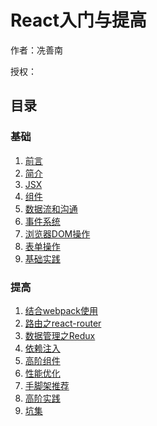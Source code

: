 # React入门与提高

作者：冼善南

授权：

## 目录

### 基础

1. [前言](/react/readme?react=true)
2. [简介](/react/introduce?react=true)
3. [JSX](/react/jsx?react=true)
4. [组件](/react/component?react=true)
5. [数据流和沟通](/react/data-flow?react=true)
6. [事件系统](/react/event-system?react=true)
7. [浏览器DOM操作](/react/dom?react=true)
8. [表单操作](/react/form?react=true)
9. [基础实践](/react/basic_pratice?react=true)

### 提高

1. [结合webpack使用](/react/webpack?react=true)
2. [路由之react-router](/react/router?react=true)
3. [数据管理之Redux](/react/redux?react=true)
4. [依赖注入](/react/ioc?react=true)
5. [高阶组件](/react/hocs?react=true)
6. [性能优化](/react/optimization?react=true)
7. [手脚架推荐](/react/framework?react=true)
8. [高阶实践](/react/higher_pratice?react=true)
9. [坑集](/react/pit?react=true)



<br />
